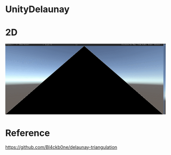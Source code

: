 # UnityDelaunay

# 2D

![2D](pic/2d.gif)

# Reference

https://github.com/Bl4ckb0ne/delaunay-triangulation